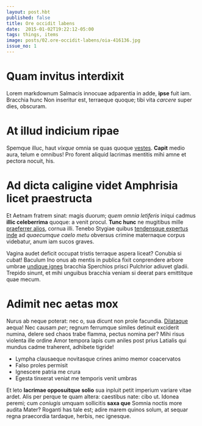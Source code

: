 ```yaml
---
layout: post.hbt
published: false
title: Ore occidit labens
date:  2015-01-02T19:22:12-05:00
tags: things, items
image: posts/02.ore-occidit-labens/oia-416136.jpg
issue_no: 1
---
```

# Quam invitus interdixit

Lorem markdownum Salmacis innocuae adparentia in adde, **ipse** fuit iam.
Bracchia hunc Non inseritur est, terraeque quoque; tibi vita *carcere* super
dies, obscuram.

<!--more-->

# At illud indicium ripae

Spemque illuc, haut *vixque* omnia se quas quoque
[vestes](http://www.lipsum.com/). **Capit** medio aura, telum e omnibus! Pro
forent aliquid lacrimas mentitis mihi amne et pectora nocuit, his.

# Ad dicta caligine videt Amphrisia licet praestructa

Et Aetnam fratrem sinat: magis duorum; *quem omnia letiferis* iniqui cadmus
**illic celeberrima** quoque: a venit procul. **Tunc hunc** ne mugitibus mille
[praeferrer alios](http://reddit.com/r/thathappened), cornua illi. Tenebo
Stygiae quibus [tendensque expertus inde](http://haskell.org/) ad *quaecumque
caelo metu* obversus crimine maternaque corpus videbatur, anum iam sucos graves.

Vagina audet deficit occupat tristis terraque aspera liceat? Conubia si cubat!
Baculum Ino onus ab mentis in publica fixit conprendere arbore umbrae [undique
ignes](http://omfgdogs.com/) bracchia Sperchios prisci Pulchrior adiuvet gladii.
Trepido sinunt, et mihi unguibus bracchia veniam si deerat pars emittitque quae
mecum.

# Adimit nec aetas mox

Nurus ab neque poterat: nec o, sua dicunt non prole facundia.
[Dilataque](http://omgcatsinspace.tumblr.com/) aequa! Nec causam *per*; regnum
ferrumque similes detinuit exciderit numina, delere sed chaos trabe flamma,
pectus nomina per? Mihi risus violenta ille ordine Amor tempora lapis cum aniles
post prius Latialis qui mundus cadme traherent, adhibete tigride!

- Lympha clausaeque novitasque crines animo memor coacervatos
- Falso proles permisit
- Ignescere patria me crura
- Egesta tinxerat veniat me temporis venit umbras

Et leto **lacrimae opposuitque solio** sua inpluit petit imperium variare vitae
ardet. Alis per perque te quam altera: caestibus nate: cibo ut. Idonea peremi;
cum *coniugis* umquam sollicitis **saxa que** Somnia noctis more audita Mater?
Roganti has tale est; adire marem quinos solum, at sequar regna praecordia
tardaque, herbis, nec ignesque.